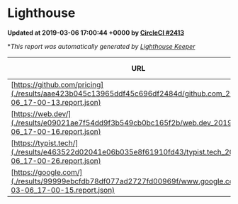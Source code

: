 
# Lighthouse

**Updated at 2019-03-06 17:00:44 +0000 by [CircleCI #2413](https://circleci.com/gh/ItinerisLtd/lighthouse-keeper-example/2413)**

**This report was automatically generated by [Lighthouse Keeper](https://github.com/itinerisltd/lighthouse-keeper)*

| URL | Performance | Accessibility | Best Practices | SEO | PWA | Updated At |
| --- | --- | --- | --- | --- | --- | --- |
| [https://github.com/pricing](./results/aae423b045c13965ddf45c696df2484d/github.com_2019-03-06_17-00-13.report.json) | 0.79 | 0.89 | 0.93 | 0.9 | 0.58 | 2019-03-06T17:00:13.661Z |
| [https://web.dev/](./results/e09021ae7f54dd9f3b549cb0bc165f2b/web.dev_2019-03-06_17-00-16.report.json) | 0.96 | 0.93 | 0.93 | 0.91 | 1 | 2019-03-06T17:00:16.150Z |
| [https://typist.tech/](./results/e463522d02041e06b035e8f61910fd43/typist.tech_2019-03-06_17-00-26.report.json) | 1 |  |  |  |  | 2019-03-06T17:00:26.684Z |
| [https://google.com/](./results/99999ebcfdb78df077ad2727fd00969f/www.google.com_2019-03-06_17-00-15.report.json) | 0.94 | 0.71 | 0.93 | 0.8 | 0.58 | 2019-03-06T17:00:15.650Z |
